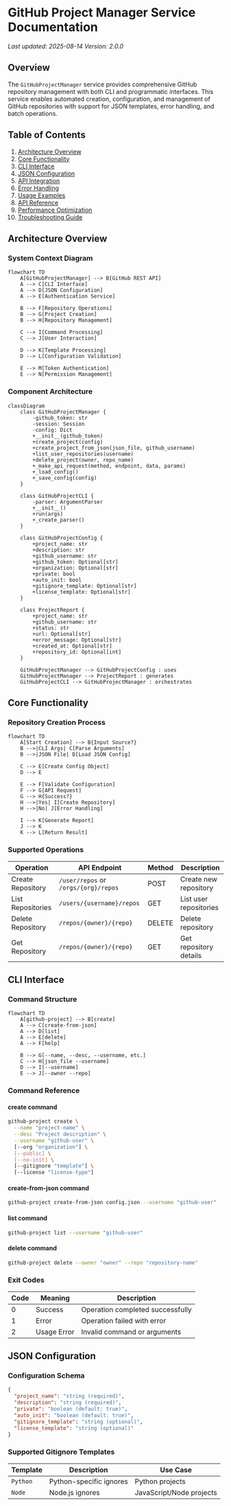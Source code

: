 # GitHub Project Manager Service Documentation

*Last updated: 2025-08-14*
*Version: 2.0.0*

## Overview

The `GitHubProjectManager` service provides comprehensive GitHub repository management with both CLI and programmatic interfaces. This service enables automated creation, configuration, and management of GitHub repositories with support for JSON templates, error handling, and batch operations.

## Table of Contents

1. [Architecture Overview](#architecture-overview)
2. [Core Functionality](#core-functionality)
3. [CLI Interface](#cli-interface)
4. [JSON Configuration](#json-configuration)
5. [API Integration](#api-integration)
6. [Error Handling](#error-handling)
7. [Usage Examples](#usage-examples)
8. [API Reference](#api-reference)
9. [Performance Optimization](#performance-optimization)
10. [Troubleshooting Guide](#troubleshooting-guide)

## Architecture Overview

### System Context Diagram

```mermaid
flowchart TD
    A[GitHubProjectManager] --> B[GitHub REST API]
    A --> C[CLI Interface]
    A --> D[JSON Configuration]
    A --> E[Authentication Service]
    
    B --> F[Repository Operations]
    B --> G[Project Creation]
    B --> H[Repository Management]
    
    C --> I[Command Processing]
    C --> J[User Interaction]
    
    D --> K[Template Processing]
    D --> L[Configuration Validation]
    
    E --> M[Token Authentication]
    E --> N[Permission Management]
```

### Component Architecture

```mermaid
classDiagram
    class GitHubProjectManager {
        -github_token: str
        -session: Session
        -config: Dict
        +__init__(github_token)
        +create_project(config)
        +create_project_from_json(json_file, github_username)
        +list_user_repositories(username)
        +delete_project(owner, repo_name)
        +_make_api_request(method, endpoint, data, params)
        +_load_config()
        +_save_config(config)
    }
    
    class GitHubProjectCLI {
        -parser: ArgumentParser
        +__init__()
        +run(args)
        +_create_parser()
    }
    
    class GitHubProjectConfig {
        +project_name: str
        +description: str
        +github_username: str
        +github_token: Optional[str]
        +organization: Optional[str]
        +private: bool
        +auto_init: bool
        +gitignore_template: Optional[str]
        +license_template: Optional[str]
    }
    
    class ProjectReport {
        +project_name: str
        +github_username: str
        +status: str
        +url: Optional[str]
        +error_message: Optional[str]
        +created_at: Optional[str]
        +repository_id: Optional[int]
    }
    
    GitHubProjectManager --> GitHubProjectConfig : uses
    GitHubProjectManager --> ProjectReport : generates
    GitHubProjectCLI --> GitHubProjectManager : orchestrates
```

## Core Functionality

### Repository Creation Process

```mermaid
flowchart TD
    A[Start Creation] --> B{Input Source?}
    B -->|CLI Args| C[Parse Arguments]
    B -->|JSON File| D[Load JSON Config]
    
    C --> E[Create Config Object]
    D --> E
    
    E --> F[Validate Configuration]
    F --> G[API Request]
    G --> H{Success?}
    H -->|Yes| I[Create Repository]
    H -->|No| J[Error Handling]
    
    I --> K[Generate Report]
    J --> K
    K --> L[Return Result]
```

### Supported Operations

| Operation | API Endpoint | Method | Description |
|-----------|-------------|--------|-------------|
| Create Repository | `/user/repos` or `/orgs/{org}/repos` | POST | Create new repository |
| List Repositories | `/users/{username}/repos` | GET | List user repositories |
| Delete Repository | `/repos/{owner}/{repo}` | DELETE | Delete repository |
| Get Repository | `/repos/{owner}/{repo}` | GET | Get repository details |

## CLI Interface

### Command Structure

```mermaid
flowchart TD
    A[github-project] --> B[create]
    A --> C[create-from-json]
    A --> D[list]
    A --> E[delete]
    A --> F[help]
    
    B --> G[--name, --desc, --username, etc.]
    C --> H[json_file --username]
    D --> I[--username]
    E --> J[--owner --repo]
```

### Command Reference

#### create command
```bash
github-project create \
  --name "project-name" \
  --desc "Project description" \
  --username "github-user" \
  [--org "organization"] \
  [--public] \
  [--no-init] \
  [--gitignore "template"] \
  [--license "license-type"]
```

#### create-from-json command
```bash
github-project create-from-json config.json --username "github-user"
```

#### list command
```bash
github-project list --username "github-user"
```

#### delete command
```bash
github-project delete --owner "owner" --repo "repository-name"
```

### Exit Codes

| Code | Meaning | Description |
|------|---------|-------------|
| 0 | Success | Operation completed successfully |
| 1 | Error | Operation failed with error |
| 2 | Usage Error | Invalid command or arguments |

## JSON Configuration

### Configuration Schema

```json
{
  "project_name": "string (required)",
  "description": "string (required)",
  "private": "boolean (default: true)",
  "auto_init": "boolean (default: true)",
  "gitignore_template": "string (optional)",
  "license_template": "string (optional)"
}
```

### Supported Gitignore Templates

| Template | Description | Use Case |
|----------|-------------|----------|
| `Python` | Python-specific ignores | Python projects |
| `Node` | Node.js ignores | JavaScript/Node projects |

